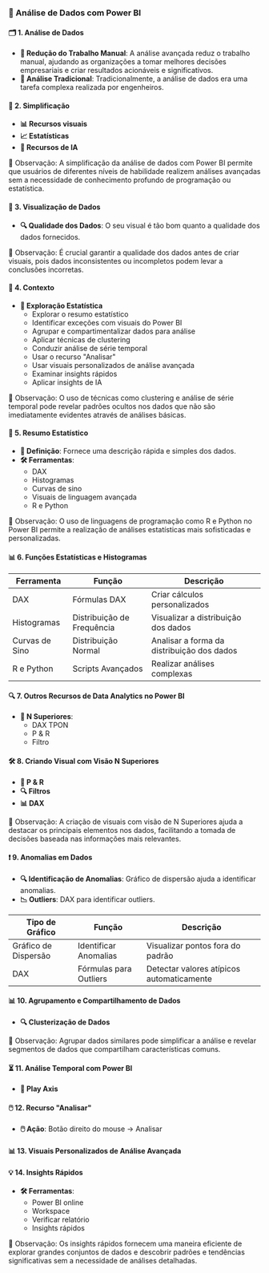 ### 🌟 Análise de Dados com Power BI

#### 🗂️ 1. Análise de Dados
- **💼 Redução do Trabalho Manual**: A análise avançada reduz o trabalho manual, ajudando as organizações a tomar melhores decisões empresariais e criar resultados acionáveis e significativos.
- **🧠 Análise Tradicional**: Tradicionalmente, a análise de dados era uma tarefa complexa realizada por engenheiros.

#### 🎯 2. Simplificação
- **📊 Recursos visuais**
- **📈 Estatísticas**
- **🤖 Recursos de IA**

📌 Observação: A simplificação da análise de dados com Power BI permite que usuários de diferentes níveis de habilidade realizem análises avançadas sem a necessidade de conhecimento profundo de programação ou estatística.

#### 👀 3. Visualização de Dados
- **🔍 Qualidade dos Dados**: O seu visual é tão bom quanto a qualidade dos dados fornecidos.

📌 Observação: É crucial garantir a qualidade dos dados antes de criar visuais, pois dados inconsistentes ou incompletos podem levar a conclusões incorretas.

#### 🧩 4. Contexto
- **📌 Exploração Estatística**
  - Explorar o resumo estatístico
  - Identificar exceções com visuais do Power BI
  - Agrupar e compartimentalizar dados para análise
  - Aplicar técnicas de clustering
  - Conduzir análise de série temporal
  - Usar o recurso "Analisar"
  - Usar visuais personalizados de análise avançada
  - Examinar insights rápidos
  - Aplicar insights de IA

📌 Observação: O uso de técnicas como clustering e análise de série temporal pode revelar padrões ocultos nos dados que não são imediatamente evidentes através de análises básicas.

#### 📜 5. Resumo Estatístico
- **📝 Definição**: Fornece uma descrição rápida e simples dos dados.
- **🛠️ Ferramentas**:
  - DAX
  - Histogramas
  - Curvas de sino
  - Visuais de linguagem avançada
  - R e Python

📌 Observação: O uso de linguagens de programação como R e Python no Power BI permite a realização de análises estatísticas mais sofisticadas e personalizadas.

#### 📊 6. Funções Estatísticas e Histogramas

| Ferramenta        | Função                                   | Descrição                                  |
|-------------------|------------------------------------------|--------------------------------------------|
| DAX               | Fórmulas DAX                             | Criar cálculos personalizados              |
| Histogramas       | Distribuição de Frequência               | Visualizar a distribuição dos dados        |
| Curvas de Sino    | Distribuição Normal                      | Analisar a forma da distribuição dos dados |
| R e Python        | Scripts Avançados                        | Realizar análises complexas                |

#### 🔍 7. Outros Recursos de Data Analytics no Power BI
- **🥇 N Superiores**:
  - DAX TPON
  - P & R
  - Filtro

#### 🛠️ 8. Criando Visual com Visão N Superiores
- **💬 P & R**
- **🔍 Filtros**
- **📊 DAX**

📌 Observação: A criação de visuais com visão de N Superiores ajuda a destacar os principais elementos nos dados, facilitando a tomada de decisões baseada nas informações mais relevantes.

#### ❗ 9. Anomalias em Dados
- **🔍 Identificação de Anomalias**: Gráfico de dispersão ajuda a identificar anomalias.
- **📉 Outliers**: DAX para identificar outliers.

| Tipo de Gráfico        | Função                       | Descrição                              |
|------------------------|------------------------------|----------------------------------------|
| Gráfico de Dispersão   | Identificar Anomalias        | Visualizar pontos fora do padrão       |
| DAX                    | Fórmulas para Outliers       | Detectar valores atípicos automaticamente |

#### 📊 10. Agrupamento e Compartilhamento de Dados
- **🔍 Clusterização de Dados**

📌 Observação: Agrupar dados similares pode simplificar a análise e revelar segmentos de dados que compartilham características comuns.

#### ⏳ 11. Análise Temporal com Power BI
- **🔄 Play Axis**

#### 🖱️ 12. Recurso "Analisar"
- **🖱️ Ação**: Botão direito do mouse -> Analisar

#### 📊 13. Visuais Personalizados de Análise Avançada

#### 💡 14. Insights Rápidos
- **🛠️ Ferramentas**:
  - Power BI online
  - Workspace
  - Verificar relatório
  - Insights rápidos

📌 Observação: Os insights rápidos fornecem uma maneira eficiente de explorar grandes conjuntos de dados e descobrir padrões e tendências significativas sem a necessidade de análises detalhadas.
